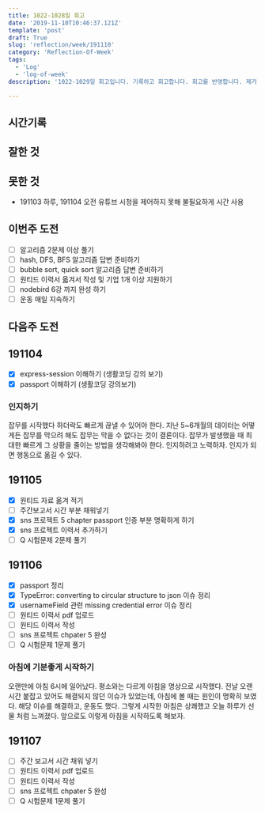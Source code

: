```yaml
---
title: 1022-1028일 회고
date: '2019-11-10T10:46:37.121Z'
template: 'post'
draft: True
slug: 'reflection/week/191110'
category: 'Reflection-Of-Week'
tags:
  - 'Log'
  - 'log-of-week'
description: '1022-1029일 회고입니다. 기록하고 회고합니다. 회고를 반영합니다. 제가 자라는 방식입니다.'

---
```


## 시간기록 



## 잘한 것



## 못한 것

- 191103 하루, 191104 오전 유튜브 시청을 제어하지 못해 불필요하게 시간 사용 

## 이번주 도전

- [ ] 알고리즘 2문제 이상 풀기 
- [ ] hash, DFS, BFS 알고리즘 답변 준비하기 
- [ ] bubble sort, quick sort 알고리즘 답변 준비하기 
- [ ] 원티드 이력서 옯겨서 작성 및 기업 1개 이상 지원하기 
- [ ] nodebird 6강 까지 완성 하기 
- [ ] 운동 매일 지속하기 

## 다음주 도전



## 191104

- [x] express-session 이해하기 (생활코딩 강의 보기)
- [x] passport 이해하기 (생활코딩 강의보기) 

### 인지하기 

잡무를 시작했다 하더락도 빠르게 끊낼 수 있어야 한다. 지난 5~6개월의 데이터는 어떻게든 잡무를 막으려 해도 잡무는 막을 수 없다는 것이 결론이다. 잡무가 발생했을 때 최대한 빠르게 그 상황을 줄이는 방법을 생각해봐야 한다. 인지하려고 노력하자. 인지가 되면 행동으로 옮길 수 있다. 

## 191105 

- [x] 원티드 자료 옮겨 적기 
- [ ] 주간보고서 시간 부분 채워넣기 
- [x] sns 프로젝트 5 chapter passport 인증 부분 명확하게 하기
- [x] sns 프로젝트 이력서 추가하기
- [ ] Q 시험문제 2문제 풀기 

## 191106

- [x] passport 정리
- [x] TypeError: converting to circular structure to json  이슈 정리 
- [x] usernameField 관련 missing credential error 이슈 정리 
- [ ] 원티드 이력서 pdf 업로드 
- [ ] 원티드 이력서 작성 
- [ ] sns 프로젝트 chpater 5 완성 
- [ ] Q  시험문제 1문제 풀기 

### 아침에 기분좋게 시작하기

오랜만에 아침 6시에 일어났다. 평소와는 다르게 아침을 명상으로 시작했다.  전날 오랜 시간 붙잡고 있어도 해결되지 않던 이슈가 있었는데,  아침에 볼 때는 원인이 명확히 보였다. 해당 이슈를 해결하고, 운동도 했다. 그렇게 시작한 아침은 상쾌했고 오늘 하루가 선물 처럼 느껴졌다. 앞으로도 이렇게 아침을 시작하도록 해보자. 

## 191107 

- [ ] 주간 보고서 시간 채워 넣기 
- [ ] 원티드 이력서 pdf 업로드 
- [ ] 원티드 이력서 작성 
- [ ] sns 프로젝트 chpater 5 완성 
- [ ] Q  시험문제 1문제 풀기 